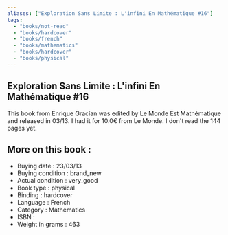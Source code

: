 ```yaml
---
aliases: ["Exploration Sans Limite : L'infini En Mathématique #16"] 
tags: 
  - "books/not-read" 
  - "books/hardcover" 
  - "books/french"
  - "books/mathematics"
  - "books/hardcover"
  - "books/physical"
---
```



## Exploration Sans Limite : L'infini En Mathématique #16
This book from Enrique Gracían was edited by Le Monde Est Mathématique and released in 03/13. I had it for 10.0€ from Le Monde. I don't read the 144 pages yet.

## More on this book :
- Buying date : 23/03/13
- Buying condition : brand_new
- Actual condition : very_good
- Book type : physical
- Binding : hardcover
- Language : French
- Category : Mathematics
- ISBN : 
- Weight in grams : 463
